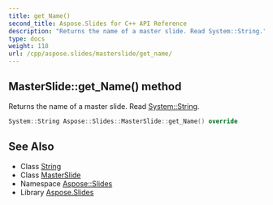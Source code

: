 ```yaml
---
title: get_Name()
second_title: Aspose.Slides for C++ API Reference
description: "Returns the name of a master slide. Read System::String."
type: docs
weight: 118
url: /cpp/aspose.slides/masterslide/get_name/
---
```

## MasterSlide::get_Name() method


Returns the name of a master slide. Read [System::String](../../../system/string/).

```cpp
System::String Aspose::Slides::MasterSlide::get_Name() override
```

## See Also

* Class [String](../../system/string/)
* Class [MasterSlide](./)
* Namespace [Aspose::Slides](../)
* Library [Aspose.Slides](../../)